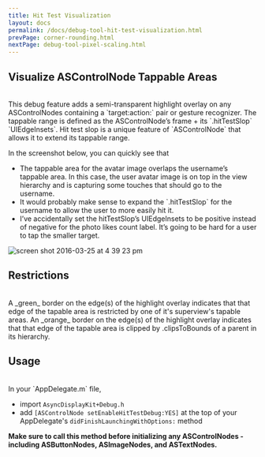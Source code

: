 ```yaml
---
title: Hit Test Visualization
layout: docs
permalink: /docs/debug-tool-hit-test-visualization.html
prevPage: corner-rounding.html
nextPage: debug-tool-pixel-scaling.html
---
```


## Visualize ASControlNode Tappable Areas
<br>
This debug feature adds a semi-transparent highlight overlay on any ASControlNodes containing a `target:action:` pair or gesture recognizer. The tappable range is defined as the ASControlNode’s frame + its `.hitTestSlop` `UIEdgeInsets`. Hit test slop is a unique feature of `ASControlNode` that allows it to extend its tappable range. 

In the screenshot below, you can quickly see that
<ul> 
  <li>The tappable area for the avatar image overlaps the username’s tappable area. In this case, the user avatar image is on top in the view hierarchy and is capturing some touches that should go to the username.</li>
  <li>It would probably make sense to expand the `.hitTestSlop` for the username to allow the user to more easily hit it.</li>
  <li>I’ve accidentally set the hitTestSlop’s UIEdgeInsets to be positive instead of negative for the photo likes count label. It’s going to be hard for a user to tap the smaller target.</li>
</ul>

![screen shot 2016-03-25 at 4 39 23 pm](https://cloud.githubusercontent.com/assets/3419380/14057034/e1e71450-f2b1-11e5-8091-3e6f22862994.png)

## Restrictions
<br>
A _green_ border on the edge(s) of the highlight overlay indicates that that edge of the tapable area is restricted by one of it's superview's tapable areas. An _orange_ border on the edge(s) of the highlight overlay indicates that that edge of the tapable area is clipped by .clipsToBounds of a parent in its hierarchy. 

## Usage
<br>
In your `AppDelegate.m` file, 
<ul>
<li>import <code>AsyncDisplayKit+Debug.h</code></li>
  <li>add <code>[ASControlNode setEnableHitTestDebug:YES]</code> at the top of your AppDelegate's <code>didFinishLaunchingWithOptions:</code> method</li>
</ul>

**Make sure to call this method before initializing any ASControlNodes - including ASButtonNodes, ASImageNodes, and ASTextNodes.**
